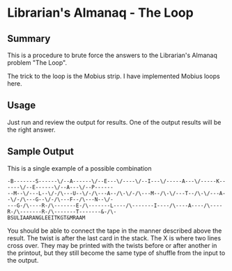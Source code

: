 # Librarian's Almanaq - The Loop

## Summary

This is a procedure to brute force the answers to the Librarian's Almanaq problem "The Loop".

The trick to the loop is the Mobius strip. I have implemented Mobius loops here.

## Usage

Just run and review the output for results. One of the output results will be the right answer.

## Sample Output

This is a single example of a possible combination

    -B-------S------\/--A------\/--E---\/----\/--I---\/-----A---\/-----K------\/--E------\/--A---\/--P------
    --M--\/---L--\/-/\---U--\/-/\---A--/\-\/-/\---M--/\-\/---T--/\-\/---A--\/-/\---G--\/-/\---F--/\---N--\/-
    ---G-/\----R-/\-------E-/\-------L----/\-------I----/\----A----/\----R-/\-------R-/\-------T-------&-/\-
    BSULIAARANGLEEITKGT&MRAAM

You should be able to connect the tape in the manner described above the result. The twist is after the last card in the stack. The X is where two lines cross over. They may be printed with the twists before or after another in the printout, but they still become the same type of shuffle from the input to the output.
